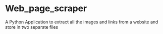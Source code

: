 # Web_page_scraper
A Python Application to extract all the images and links from a website and store in two separate files 
